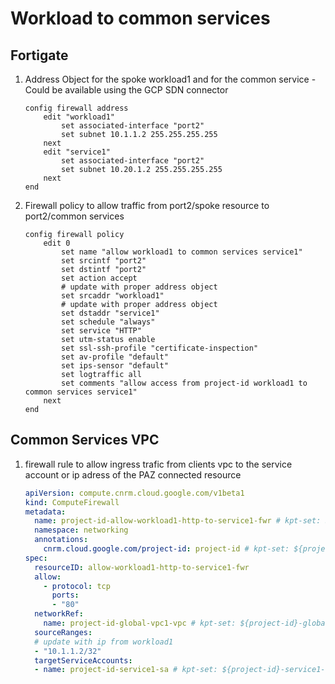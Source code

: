 # Workload to common services

## Fortigate

1. Address Object for the spoke workload1 and for the common service - Could be available using the GCP SDN connector
    ```fortios
    config firewall address
        edit "workload1"
            set associated-interface "port2"
            set subnet 10.1.1.2 255.255.255.255
        next
        edit "service1"
            set associated-interface "port2"
            set subnet 10.20.1.2 255.255.255.255
        next
    end
    ```
2. Firewall policy to allow traffic from port2/spoke resource to port2/common services
    ```fortios
    config firewall policy
        edit 0
            set name "allow workload1 to common services service1"
            set srcintf "port2"
            set dstintf "port2"
            set action accept
            # update with proper address object
            set srcaddr "workload1"
            # update with proper address object
            set dstaddr "service1"
            set schedule "always"
            set service "HTTP"
            set utm-status enable
            set ssl-ssh-profile "certificate-inspection"
            set av-profile "default"
            set ips-sensor "default"
            set logtraffic all
            set comments "allow access from project-id workload1 to common services service1"
        next
    end
    ```

## Common Services VPC

1. firewall rule to allow ingress trafic from clients vpc to the service account or ip adress of the PAZ connected resource
    ```yaml
    apiVersion: compute.cnrm.cloud.google.com/v1beta1
    kind: ComputeFirewall
    metadata:
      name: project-id-allow-workload1-http-to-service1-fwr # kpt-set: ${project-id}-allow-workload1-http-to-service1-fwr
      namespace: networking
      annotations:
        cnrm.cloud.google.com/project-id: project-id # kpt-set: ${project-id}
    spec:
      resourceID: allow-workload1-http-to-service1-fwr
      allow:
        - protocol: tcp
          ports:
          - "80"
      networkRef:
        name: project-id-global-vpc1-vpc # kpt-set: ${project-id}-global-vpc1-vpc
      sourceRanges:
      # update with ip from workload1
      - "10.1.1.2/32"
      targetServiceAccounts:
      - name: project-id-service1-sa # kpt-set: ${project-id}-service1-sa
    ```